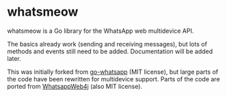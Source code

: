 # whatsmeow
whatsmeow is a Go library for the WhatsApp web multidevice API.

The basics already work (sending and receiving messages), but lots of methods
and events still need to be added. Documentation will be added later.

This was initially forked from [go-whatsapp] (MIT license), but large parts of
the code have been rewritten for multidevice support. Parts of the code are
ported from [WhatsappWeb4j] (also MIT license).

[go-whatsapp]: https://github.com/Rhymen/go-whatsapp
[WhatsappWeb4j]: https://github.com/Auties00/WhatsappWeb4j
